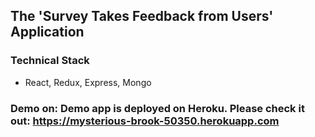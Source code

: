 ## The 'Survey Takes Feedback from Users' Application
### Technical Stack
   - React, Redux, Express, Mongo
### Demo on: Demo app is deployed on Heroku. Please check it out: https://mysterious-brook-50350.herokuapp.com